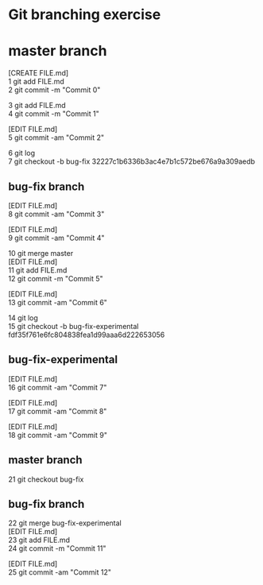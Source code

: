 # Git branching exercise

# master branch

[CREATE FILE.md]<br>
1 git add FILE.md<br>
2 git commit -m "Commit 0"<br>

3 git add FILE.md<br>
4 git commit -m "Commit 1"<br>

[EDIT FILE.md]<br>
5 git commit -am "Commit 2"<br>

6 git log<br>
7 git checkout -b bug-fix 32227c1b6336b3ac4e7b1c572be676a9a309aedb

## bug-fix branch

[EDIT FILE.md]<br>
8 git commit -am "Commit 3"<br>

[EDIT FILE.md]<br>
9 git commit -am "Commit 4"<br>

10 git merge master<br>
 [EDIT FILE.md]<br>
11 git add FILE.md<br>
12 git commit -m "Commit 5"<br>

[EDIT FILE.md]<br>
13 git commit -am "Commit 6"<br>

14 git log<br>
15 git checkout -b bug-fix-experimental fdf35f761e6fc804838fea1d99aaa6d222653056<br>

## bug-fix-experimental

[EDIT FILE.md]<br>
16 git commit -am "Commit 7"<br>

[EDIT FILE.md]<br>
17 git commit -am "Commit 8"<br>

[EDIT FILE.md]<br>
18 git commit -am "Commit 9"<br>

## master branch

21 git checkout bug-fix<br>


## bug-fix branch

22 git merge bug-fix-experimental<br>
[EDIT FILE.md]<br>
23 git add FILE.md<br>
24 git commit -m "Commit 11"<br>

[EDIT FILE.md]<br>
25 git commit -am "Commit 12"<br>

